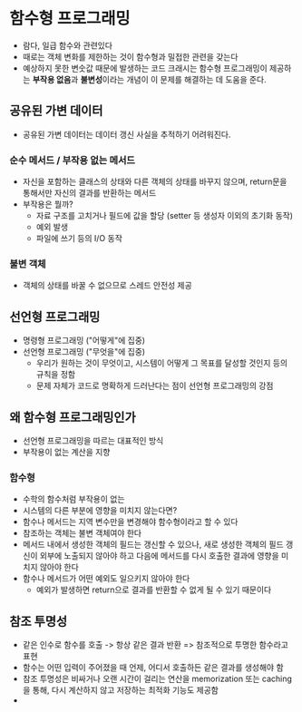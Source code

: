 # 함수형 프로그래밍 
- 람다, 일급 함수와 관련있다 
- 때로는 객체 변화를 제한하는 것이 함수형과 밀접한 관련을 갖는다 
- 예상하지 못한 변숫값 때문에 발생하는 코드 크래시는 함수형 프로그래밍이 제공하는 **부작용 없음**과 **불변성**이라는 개념이 이 문제를 해결하는 데 도움을 준다.


## 공유된 가변 데이터 
- 공유된 가변 데이터는 데이터 갱신 사실을 추적하기 어려워진다. 

### 순수 메서드 / 부작용 없는 메서드
- 자신을 포함하는 클래스의 상태와 다른 객체의 상태를 바꾸지 않으며, return문을 통해서만 자신의 결과를 반환하는 메서드 
- 부작용은 뭘까?
  - 자료 구조를 고치거나 필드에 값을 할당 (setter 등 생성자 이외의 초기화 동작)
  - 예외 발생
  - 파일에 쓰기 등의 I/O 동작 

### 불변 객체
- 객체의 상태를 바꿀 수 없으므로 스레드 안전성 제공


## 선언형 프로그래밍 
- 명령형 프로그래밍 ("어떻게"에 집중)
- 선언형 프로그래밍 ("무엇을"에 집중)
  - 우리가 원하는 것이 무엇이고, 시스템이 어떻게 그 목표를 달성할 것인지 등의 규칙을 정함
  - 문제 자체가 코드로 명확하게 드러난다는 점이 선언형 프로그래밍의 강점 

## 왜 함수형 프로그래밍인가 
- 선언형 프로그래밍을 따르는 대표적인 방식 
- 부작용이 없는 계산을 지향 


### 함수형 
- 수학의 함수처럼 부작용이 없는 
- 시스템의 다른 부분에 영향을 미치지 않는다면?
- 함수나 메서드는 지역 변수만을 변경해야 함수형이라고 할 수 있다 
- 참조하는 객체는 불변 객체여야 한다 
- 메서드 내에서 생성한 객체의 필드는 갱신할 수 있으나, 새로 생성한 객체의 필드 갱신이 외부에 노출되지 않아야 하고 다음에 메서드를 다시 호출한 결과에 영향을 미치지 않아야 한다 
- 함수나 메서드가 어떤 예외도 일으키지 않아야 한다 
  - 예외가 발생하면 return으로 결과를 반환할 수 없게 될 수 있기 때문이다


## 참조 투명성 
- 같은 인수로 함수를 호출 -> 항상 같은 결과 반환 => 참조적으로 투명한 함수라고 표현 
- 함수는 어떤 입력이 주어졌을 때 언제, 어디서 호출하든 같은 결과를 생성해야 함 
- 참조 투명성은 비싸거나 오랜 시간이 걸리는 연산을 memorization 또는 caching을 통해, 다시 계산하지 않고 저장하는 최적화 기능도 제공함 
- 